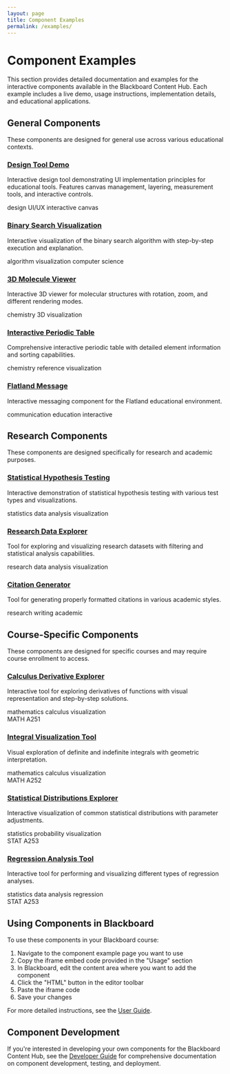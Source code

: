 ```yaml
---
layout: page
title: Component Examples
permalink: /examples/
---
```


# Component Examples

This section provides detailed documentation and examples for the interactive components available in the Blackboard Content Hub. Each example includes a live demo, usage instructions, implementation details, and educational applications.

## General Components

These components are designed for general use across various educational contexts.

<div class="component-grid">
  <div class="component-card">
    <h3><a href="./design-tool-demo/">Design Tool Demo</a></h3>
    <p>Interactive design tool demonstrating UI implementation principles for educational tools. Features canvas management, layering, measurement tools, and interactive controls.</p>
    <div class="component-tags">
      <span class="tag">design</span>
      <span class="tag">UI/UX</span>
      <span class="tag">interactive</span>
      <span class="tag">canvas</span>
    </div>
  </div>

  <div class="component-card">
    <h3><a href="./binary-search-visualization/">Binary Search Visualization</a></h3>
    <p>Interactive visualization of the binary search algorithm with step-by-step execution and explanation.</p>
    <div class="component-tags">
      <span class="tag">algorithm</span>
      <span class="tag">visualization</span>
      <span class="tag">computer science</span>
    </div>
  </div>

  <div class="component-card">
    <h3><a href="./molecule-viewer/">3D Molecule Viewer</a></h3>
    <p>Interactive 3D viewer for molecular structures with rotation, zoom, and different rendering modes.</p>
    <div class="component-tags">
      <span class="tag">chemistry</span>
      <span class="tag">3D</span>
      <span class="tag">visualization</span>
    </div>
  </div>

  <div class="component-card">
    <h3><a href="./interactive-periodic-table/">Interactive Periodic Table</a></h3>
    <p>Comprehensive interactive periodic table with detailed element information and sorting capabilities.</p>
    <div class="component-tags">
      <span class="tag">chemistry</span>
      <span class="tag">reference</span>
      <span class="tag">visualization</span>
    </div>
  </div>

  <div class="component-card">
    <h3><a href="./flatland-message/">Flatland Message</a></h3>
    <p>Interactive messaging component for the Flatland educational environment.</p>
    <div class="component-tags">
      <span class="tag">communication</span>
      <span class="tag">education</span>
      <span class="tag">interactive</span>
    </div>
  </div>
</div>

## Research Components

These components are designed specifically for research and academic purposes.

<div class="component-grid">
  <div class="component-card">
    <h3><a href="./statistical-hypothesis-testing/">Statistical Hypothesis Testing</a></h3>
    <p>Interactive demonstration of statistical hypothesis testing with various test types and visualizations.</p>
    <div class="component-tags">
      <span class="tag">statistics</span>
      <span class="tag">data analysis</span>
      <span class="tag">visualization</span>
    </div>
  </div>

  <div class="component-card">
    <h3><a href="./research-data-explorer/">Research Data Explorer</a></h3>
    <p>Tool for exploring and visualizing research datasets with filtering and statistical analysis capabilities.</p>
    <div class="component-tags">
      <span class="tag">research</span>
      <span class="tag">data analysis</span>
      <span class="tag">visualization</span>
    </div>
  </div>

  <div class="component-card">
    <h3><a href="./citation-generator/">Citation Generator</a></h3>
    <p>Tool for generating properly formatted citations in various academic styles.</p>
    <div class="component-tags">
      <span class="tag">research</span>
      <span class="tag">writing</span>
      <span class="tag">academic</span>
    </div>
  </div>
</div>

## Course-Specific Components

These components are designed for specific courses and may require course enrollment to access.

<div class="component-grid">
  <div class="component-card">
    <h3><a href="./calculus-derivative-explorer/">Calculus Derivative Explorer</a></h3>
    <p>Interactive tool for exploring derivatives of functions with visual representation and step-by-step solutions.</p>
    <div class="component-tags">
      <span class="tag">mathematics</span>
      <span class="tag">calculus</span>
      <span class="tag">visualization</span>
    </div>
    <div class="course-badge">MATH A251</div>
  </div>

  <div class="component-card">
    <h3><a href="./integral-visualization/">Integral Visualization Tool</a></h3>
    <p>Visual exploration of definite and indefinite integrals with geometric interpretation.</p>
    <div class="component-tags">
      <span class="tag">mathematics</span>
      <span class="tag">calculus</span>
      <span class="tag">visualization</span>
    </div>
    <div class="course-badge">MATH A252</div>
  </div>

  <div class="component-card">
    <h3><a href="./statistical-distributions/">Statistical Distributions Explorer</a></h3>
    <p>Interactive visualization of common statistical distributions with parameter adjustments.</p>
    <div class="component-tags">
      <span class="tag">statistics</span>
      <span class="tag">probability</span>
      <span class="tag">visualization</span>
    </div>
    <div class="course-badge">STAT A253</div>
  </div>

  <div class="component-card">
    <h3><a href="./regression-analysis/">Regression Analysis Tool</a></h3>
    <p>Interactive tool for performing and visualizing different types of regression analyses.</p>
    <div class="component-tags">
      <span class="tag">statistics</span>
      <span class="tag">data analysis</span>
      <span class="tag">regression</span>
    </div>
    <div class="course-badge">STAT A253</div>
  </div>
</div>

## Using Components in Blackboard

To use these components in your Blackboard course:

1. Navigate to the component example page you want to use
2. Copy the iframe embed code provided in the "Usage" section
3. In Blackboard, edit the content area where you want to add the component
4. Click the "HTML" button in the editor toolbar
5. Paste the iframe code
6. Save your changes

For more detailed instructions, see the [User Guide](/blackboard-content-hub/user-guide/).

## Component Development

If you're interested in developing your own components for the Blackboard Content Hub, see the [Developer Guide](/blackboard-content-hub/developer-guide/) for comprehensive documentation on component development, testing, and deployment.